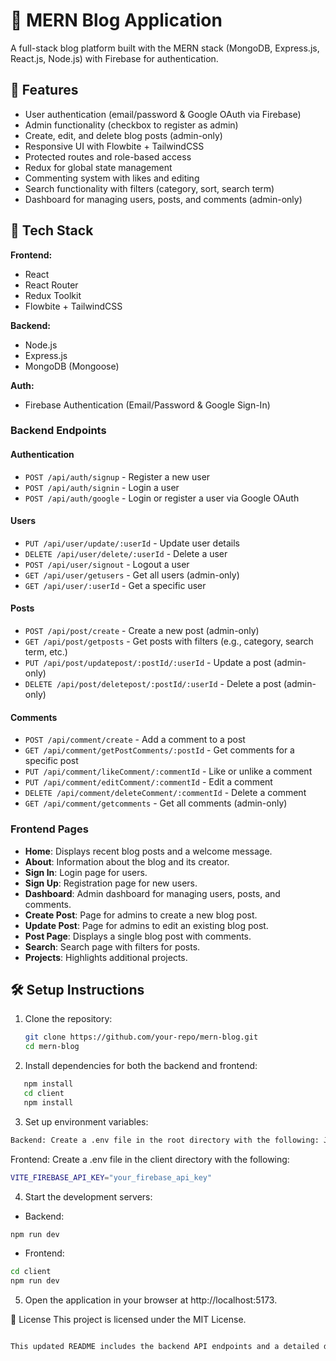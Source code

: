 # 📝 MERN Blog Application

A full-stack blog platform built with the MERN stack (MongoDB, Express.js, React.js, Node.js) with Firebase for authentication.

## 🚀 Features

- User authentication (email/password & Google OAuth via Firebase)
- Admin functionality (checkbox to register as admin)
- Create, edit, and delete blog posts (admin-only)
- Responsive UI with Flowbite + TailwindCSS
- Protected routes and role-based access
- Redux for global state management
- Commenting system with likes and editing
- Search functionality with filters (category, sort, search term)
- Dashboard for managing users, posts, and comments (admin-only)

## 🧰 Tech Stack

**Frontend:**
- React
- React Router
- Redux Toolkit
- Flowbite + TailwindCSS

**Backend:**
- Node.js
- Express.js
- MongoDB (Mongoose)

**Auth:**
- Firebase Authentication (Email/Password & Google Sign-In)

### Backend Endpoints

#### **Authentication**
- `POST /api/auth/signup` - Register a new user
- `POST /api/auth/signin` - Login a user
- `POST /api/auth/google` - Login or register a user via Google OAuth

#### **Users**
- `PUT /api/user/update/:userId` - Update user details
- `DELETE /api/user/delete/:userId` - Delete a user
- `POST /api/user/signout` - Logout a user
- `GET /api/user/getusers` - Get all users (admin-only)
- `GET /api/user/:userId` - Get a specific user

#### **Posts**
- `POST /api/post/create` - Create a new post (admin-only)
- `GET /api/post/getposts` - Get posts with filters (e.g., category, search term, etc.)
- `PUT /api/post/updatepost/:postId/:userId` - Update a post (admin-only)
- `DELETE /api/post/deletepost/:postId/:userId` - Delete a post (admin-only)

#### **Comments**
- `POST /api/comment/create` - Add a comment to a post
- `GET /api/comment/getPostComments/:postId` - Get comments for a specific post
- `PUT /api/comment/likeComment/:commentId` - Like or unlike a comment
- `PUT /api/comment/editComment/:commentId` - Edit a comment
- `DELETE /api/comment/deleteComment/:commentId` - Delete a comment
- `GET /api/comment/getcomments` - Get all comments (admin-only)

### Frontend Pages

- **Home**: Displays recent blog posts and a welcome message.
- **About**: Information about the blog and its creator.
- **Sign In**: Login page for users.
- **Sign Up**: Registration page for new users.
- **Dashboard**: Admin dashboard for managing users, posts, and comments.
- **Create Post**: Page for admins to create a new blog post.
- **Update Post**: Page for admins to edit an existing blog post.
- **Post Page**: Displays a single blog post with comments.
- **Search**: Search page with filters for posts.
- **Projects**: Highlights additional projects.

## 🛠️ Setup Instructions

1. Clone the repository:
   ```bash
   git clone https://github.com/your-repo/mern-blog.git
   cd mern-blog
2. Install dependencies for both the backend and frontend:

 ```bash
    npm install
    cd client
    npm install
```

3. Set up environment variables:
```bash 
Backend: Create a .env file in the root directory with the following: JWT_SECRET="your_jwt_secret" MONGO="your_mongodb_connection_string"
```
Frontend: Create a .env file in the client directory with the following:

```bash
VITE_FIREBASE_API_KEY="your_firebase_api_key"
```

4. Start the development servers:

- Backend:
```bash
npm run dev
```
- Frontend:
```bash
cd client
npm run dev
```

5. Open the application in your browser at http://localhost:5173.

📜 License
This project is licensed under the MIT License.

```bash

This updated README includes the backend API endpoints and a detailed description of the features and structure of the project. Let me know if you need further adjustments!
```